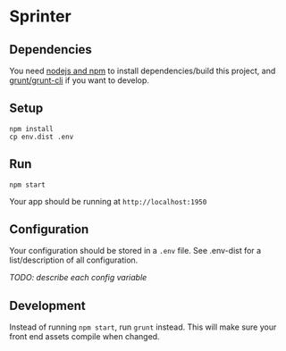 # Sprinter

## Dependencies

You need [nodejs and npm](http://nodejs.org) to install dependencies/build this project, and [grunt/grunt-cli](https://github.com/gruntjs/grunt-cli) if you want to develop.

## Setup

```
npm install
cp env.dist .env
```

## Run

```
npm start
```

Your app should be running at `http://localhost:1950`

## Configuration

Your configuration should be stored in a `.env` file. See .env-dist for a list/description of all configuration.

*TODO: describe each config variable*

## Development

Instead of running `npm start`, run `grunt` instead. This will make sure your front end assets compile when changed.


